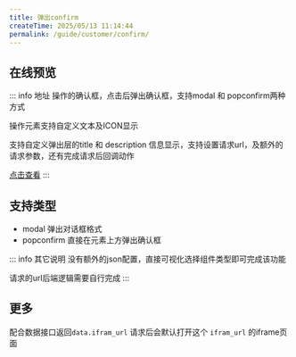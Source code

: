 ```yaml
---
title: 弹出confirm
createTime: 2025/05/13 11:14:44
permalink: /guide/customer/confirm/
---
```

## 在线预览
::: info 地址
操作的确认框，点击后弹出确认框，支持modal 和 popconfirm两种方式

操作元素支持自定义文本及ICON显示

支持自定义弹出层的title 和 description 信息显示，支持设置请求url，及额外的请求参数，还有完成请求后回调动作

[点击查看](https://echoyl.com/antadmin/components/customer/confirm)
:::

## 支持类型
- modal 弹出对话框格式
- popconfirm 直接在元素上方弹出确认框

::: info 其它说明
没有额外的json配置，直接可视化选择组件类型即可完成该功能

请求的url后端逻辑需要自行完成
:::

## 更多

配合数据接口返回`data.ifram_url` 请求后会默认打开这个 `ifram_url` 的iframe页面